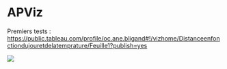 # APViz

Premiers tests :
https://public.tableau.com/profile/oc.ane.bligand#!/vizhome/Distanceenfonctiondujouretdelatemprature/Feuille1?publish=yes
<div class='tableauPlaceholder' id='viz1548966110536' style='position: relative'><noscript><img alt=' ' src='https:&#47;&#47;public.tableau.com&#47;static&#47;images&#47;Cl&#47;Classeur1_925&#47;Tableaudebord1&#47;1_rss.png' style='border: none' /></noscript></div>               
